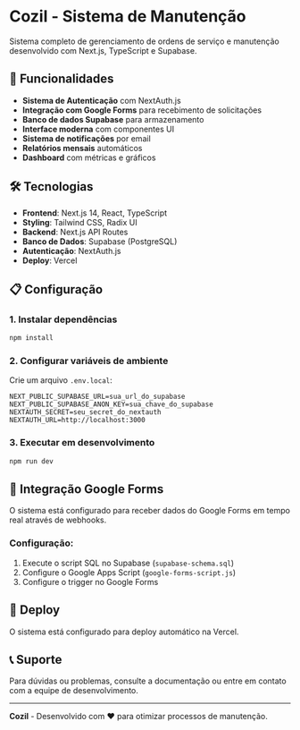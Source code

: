 # Cozil - Sistema de Manutenção

Sistema completo de gerenciamento de ordens de serviço e manutenção desenvolvido com Next.js, TypeScript e Supabase.

## 🚀 Funcionalidades

- **Sistema de Autenticação** com NextAuth.js
- **Integração com Google Forms** para recebimento de solicitações
- **Banco de dados Supabase** para armazenamento
- **Interface moderna** com componentes UI
- **Sistema de notificações** por email
- **Relatórios mensais** automáticos
- **Dashboard** com métricas e gráficos

## 🛠️ Tecnologias

- **Frontend**: Next.js 14, React, TypeScript
- **Styling**: Tailwind CSS, Radix UI
- **Backend**: Next.js API Routes
- **Banco de Dados**: Supabase (PostgreSQL)
- **Autenticação**: NextAuth.js
- **Deploy**: Vercel

## 📋 Configuração

### 1. Instalar dependências
```bash
npm install
```

### 2. Configurar variáveis de ambiente
Crie um arquivo `.env.local`:
```env
NEXT_PUBLIC_SUPABASE_URL=sua_url_do_supabase
NEXT_PUBLIC_SUPABASE_ANON_KEY=sua_chave_do_supabase
NEXTAUTH_SECRET=seu_secret_do_nextauth
NEXTAUTH_URL=http://localhost:3000
```

### 3. Executar em desenvolvimento
```bash
npm run dev
```

## 🔧 Integração Google Forms

O sistema está configurado para receber dados do Google Forms em tempo real através de webhooks.

### Configuração:
1. Execute o script SQL no Supabase (`supabase-schema.sql`)
2. Configure o Google Apps Script (`google-forms-script.js`)
3. Configure o trigger no Google Forms

## 📱 Deploy

O sistema está configurado para deploy automático na Vercel.

## 📞 Suporte

Para dúvidas ou problemas, consulte a documentação ou entre em contato com a equipe de desenvolvimento.

---

**Cozil** - Desenvolvido com ❤️ para otimizar processos de manutenção.
